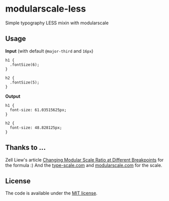 # modularscale-less
Simple typography LESS mixin with modularscale

<a href=“#usage”></a>
## Usage
**Input** (with default `@major-third` and `16px`)

    h1 {
      .fontSize(6);
    }
    
    h2 {
      .fontSize(5);
    }
    
**Output**

    h1 {
      font-size: 61.03515625px;
    }
    
    h2 {
      font-size: 48.828125px;
    }

<a href=“#thanks”></a>
## Thanks to ...
Zell Liew's article [Changing Modular Scale Ratio at Different Breakpoints](https://zellwk.com/blog/changing-modular-scale/) for the formula :) And the [type-scale.com](https://type-scale.com/) and [modularscale.com](https://www.modularscale.com) for the scale.

<a href=“#license”></a>
## License
The code is available under the [MIT license](LICENSE).
